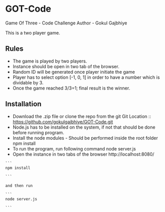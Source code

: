 # GOT-Code
  Game Of Three - Code Challenge
  Author - Gokul Gajbhiye 

This is a two player game.


## Rules

 - The game is played by two players. 
 - Instance should be open in two tab of the browser. 
 - Random ID will be generated once player initiate the game
 - Player has to select option [-1, 0, 1] in order to have a number which is dividable by 3.
 - Once the game reached 3/3=1; final result is the winner.


## Installation

   - Download the .zip file or clone the repo from the git
     Git Location :: https://github.com/gokulgajbhiye/GOT-Code.git      
   - Node.js has to be installed on the system, if not that should be done before running program.
   - Install the node modules - Should be performed inside the root folder
     npm install
   - To run the program, run following command
     node server.js
   - Open the instance in two tabs of the browser
     http://localhost:8080/

	```
	npm install

	```

	and then run 

	```
	node server.js

	```
